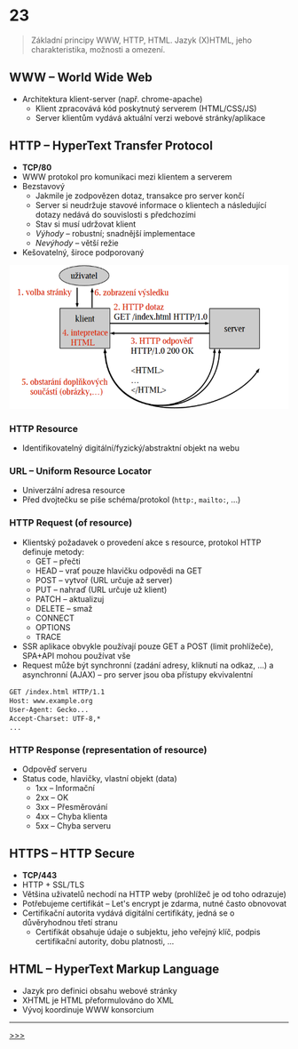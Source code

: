 # 23

> Základní principy WWW, HTTP, HTML. Jazyk (X)HTML, jeho charakteristika, možnosti a omezení.

## WWW – World Wide Web

* Architektura klient-server (např. chrome-apache)
  * Klient zpracovává kód poskytnutý serverem (HTML/CSS/JS)
  * Server klientům vydává aktuální verzi webové stránky/aplikace

## HTTP – HyperText Transfer Protocol

* __TCP/80__
* WWW protokol pro komunikaci mezi klientem a serverem
* Bezstavový
  * Jakmile je zodpovězen dotaz, transakce pro server končí
  * Server si neudržuje stavové informace o klientech a následující dotazy nedává do souvislosti s předchozími
  * Stav si musí udržovat klient
  * _Výhody_ – robustní; snadnější implementace
  * _Nevýhody_ – větší režie
* Kešovatelný, široce podporovaný

![HTTP komunikace](./MG/23_01.png)

### HTTP Resource

* Identifikovatelný digitální/fyzický/abstraktní objekt na webu

### URL – Uniform Resource Locator

* Univerzální adresa resource
* Před dvojtečku se píše schéma/protokol (`http:`, `mailto:`, ...)

### HTTP Request (of resource)

* Klientský požadavek o provedení akce s resource, protokol HTTP definuje metody:
  * GET – přečti
  * HEAD – vrať pouze hlavičku odpovědi na GET
  * POST – vytvoř (URL určuje až server)
  * PUT – nahraď (URL určuje už klient)
  * PATCH – aktualizuj
  * DELETE – smaž
  * CONNECT
  * OPTIONS
  * TRACE
* SSR aplikace obvykle používají pouze GET a POST (limit prohlížeče), SPA+API mohou používat vše
* Request může být synchronní (zadání adresy, kliknutí na odkaz, ...) a asynchronní (AJAX) – pro server jsou oba přístupy ekvivalentní

```text
GET /index.html HTTP/1.1
Host: www.example.org
User-Agent: Gecko...
Accept-Charset: UTF-8,*
...
```

### HTTP Response (representation of resource)

* Odpověď serveru
* Status code, hlavičky, vlastní objekt (data)
  * 1xx – Informační
  * 2xx – OK
  * 3xx – Přesměrování
  * 4xx – Chyba klienta
  * 5xx – Chyba serveru

## HTTPS – HTTP Secure

* __TCP/443__
* HTTP + SSL/TLS
* Většina uživatelů nechodí na HTTP weby (prohlížeč je od toho odrazuje)
* Potřebujeme certifikát – Let's encrypt je zdarma, nutné často obnovovat
* Certifikační autorita vydává digitální certifikáty, jedná se o důvěryhodnou třetí stranu
  * Certifikát obsahuje údaje o subjektu, jeho veřejný klíč, podpis certifikační autority, dobu platnosti, ...

## HTML – HyperText Markup Language

* Jazyk pro definici obsahu webové stránky
* XHTML je HTML přeformulováno do XML
* Vývoj koordinuje WWW konsorcium

---
[>>>](./24.MD)
